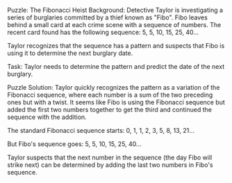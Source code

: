 Puzzle: The Fibonacci Heist
Background: Detective Taylor is investigating a series of burglaries committed by a thief known as "Fibo". Fibo leaves behind a small card at each crime scene with a sequence of numbers. The recent card found has the following sequence: 5, 5, 10, 15, 25, 40...

Taylor recognizes that the sequence has a pattern and suspects that Fibo is using it to determine the next burglary date.

Task: Taylor needs to determine the pattern and predict the date of the next burglary.

Puzzle Solution: Taylor quickly recognizes the pattern as a variation of the Fibonacci sequence, where each number is a sum of the two preceding ones but with a twist. It seems like Fibo is using the Fibonacci sequence but added the first two numbers together to get the third and continued the sequence with the addition.

The standard Fibonacci sequence starts:
0, 1, 1, 2, 3, 5, 8, 13, 21...

But Fibo's sequence goes:
5, 5, 10, 15, 25, 40...

Taylor suspects that the next number in the sequence (the day Fibo will strike next) can be determined by adding the last two numbers in Fibo's sequence.
